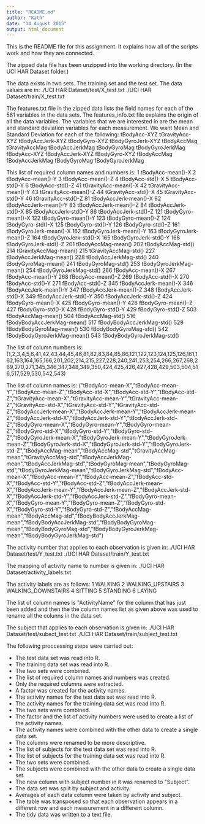 ```yaml
---
title: "README.md"
author: "Kath"
date: "14 August 2015"
output: html_document
---
```


This is the README file for this assignment. It explains how all of the scripts work and how they are connected.

The zipped data file has been unzipped into the working directory. (In the UCI HAR Dataset folder.)

The data exists in two sets. The training set and the test set. The data values are in:
./UCI HAR Dataset/test/X_test.txt
./UCI HAR Dataset/train/X_test.txt

The features.txt file in the zipped data lists the field names for each of the 561 variables in the data sets.
The features_info.txt file explains the origin of all the data variables.
The variables that we are interested in are the mean and standard deviation variables for each measurement.
We want Mean and Standard Deviation for each of the following:
tBodyAcc-XYZ
tGravityAcc-XYZ
tBodyAccJerk-XYZ
tBodyGyro-XYZ
tBodyGyroJerk-XYZ
tBodyAccMag
tGravityAccMag
tBodyAccJerkMag
tBodyGyroMag
tBodyGyroJerkMag
fBodyAcc-XYZ
fBodyAccJerk-XYZ
fBodyGyro-XYZ
fBodyAccMag
fBodyAccJerkMag
fBodyGyroMag
fBodyGyroJerkMag

This list of required column names and numbers is:
1	tBodyAcc-mean()-X
2	tBodyAcc-mean()-Y
3	tBodyAcc-mean()-Z
4	tBodyAcc-std()-X
5	tBodyAcc-std()-Y
6	tBodyAcc-std()-Z
41	tGravityAcc-mean()-X
42	tGravityAcc-mean()-Y
43	tGravityAcc-mean()-Z
44	tGravityAcc-std()-X
45	tGravityAcc-std()-Y
46	tGravityAcc-std()-Z
81	tBodyAccJerk-mean()-X
82	tBodyAccJerk-mean()-Y
83	tBodyAccJerk-mean()-Z
84	tBodyAccJerk-std()-X
85	tBodyAccJerk-std()-Y
86	tBodyAccJerk-std()-Z
121	tBodyGyro-mean()-X
122	tBodyGyro-mean()-Y
123	tBodyGyro-mean()-Z
124	tBodyGyro-std()-X
125	tBodyGyro-std()-Y
126	tBodyGyro-std()-Z
161	tBodyGyroJerk-mean()-X
162	tBodyGyroJerk-mean()-Y
163	tBodyGyroJerk-mean()-Z
164	tBodyGyroJerk-std()-X
165	tBodyGyroJerk-std()-Y
166	tBodyGyroJerk-std()-Z
201	tBodyAccMag-mean()
202	tBodyAccMag-std()
214	tGravityAccMag-mean()
215	tGravityAccMag-std()
227	tBodyAccJerkMag-mean()
228	tBodyAccJerkMag-std()
240	tBodyGyroMag-mean()
241	tBodyGyroMag-std()
253	tBodyGyroJerkMag-mean()
254	tBodyGyroJerkMag-std()
266	fBodyAcc-mean()-X
267	fBodyAcc-mean()-Y
268	fBodyAcc-mean()-Z
269	fBodyAcc-std()-X
270	fBodyAcc-std()-Y
271	fBodyAcc-std()-Z
345	fBodyAccJerk-mean()-X
346	fBodyAccJerk-mean()-Y
347	fBodyAccJerk-mean()-Z
348	fBodyAccJerk-std()-X
349	fBodyAccJerk-std()-Y
350	fBodyAccJerk-std()-Z
424	fBodyGyro-mean()-X
425	fBodyGyro-mean()-Y
426	fBodyGyro-mean()-Z
427	fBodyGyro-std()-X
428	fBodyGyro-std()-Y
429	fBodyGyro-std()-Z
503	fBodyAccMag-mean()
504	fBodyAccMag-std()
516	fBodyBodyAccJerkMag-mean()
517	fBodyBodyAccJerkMag-std()
529	fBodyBodyGyroMag-mean()
530	fBodyBodyGyroMag-std()
542	fBodyBodyGyroJerkMag-mean()
543	fBodyBodyGyroJerkMag-std()

The list of column numbers is:
(1,2,3,4,5,6,41,42,43,44,45,46,81,82,83,84,85,86,121,122,123,124,125,126,161,162,163,164,165,166,201,202,214,215,227,228,240,241,253,254,266,267,268,269,270,271,345,346,347,348,349,350,424,425,426,427,428,429,503,504,516,517,529,530,542,543)

The list of column names is:
("tBodyAcc-mean-X","tBodyAcc-mean-Y","tBodyAcc-mean-Z","tBodyAcc-std-X","tBodyAcc-std-Y","tBodyAcc-std-Z","tGravityAcc-mean-X","tGravityAcc-mean-Y","tGravityAcc-mean-Z","tGravityAcc-std-X","tGravityAcc-std-Y","tGravityAcc-std-Z","tBodyAccJerk-mean-X","tBodyAccJerk-mean-Y","tBodyAccJerk-mean-Z","tBodyAccJerk-std-X","tBodyAccJerk-std-Y","tBodyAccJerk-std-Z","tBodyGyro-mean-X","tBodyGyro-mean-Y","tBodyGyro-mean-Z","tBodyGyro-std-X","tBodyGyro-std-Y","tBodyGyro-std-Z","tBodyGyroJerk-mean-X","tBodyGyroJerk-mean-Y","tBodyGyroJerk-mean-Z","tBodyGyroJerk-std-X","tBodyGyroJerk-std-Y","tBodyGyroJerk-std-Z","tBodyAccMag-mean","tBodyAccMag-std","tGravityAccMag-mean","tGravityAccMag-std","tBodyAccJerkMag-mean","tBodyAccJerkMag-std","tBodyGyroMag-mean","tBodyGyroMag-std","tBodyGyroJerkMag-mean","tBodyGyroJerkMag-std","fBodyAcc-mean-X","fBodyAcc-mean-Y","fBodyAcc-mean-Z","fBodyAcc-std-X","fBodyAcc-std-Y","fBodyAcc-std-Z","fBodyAccJerk-mean-X","fBodyAccJerk-mean-Y","fBodyAccJerk-mean-Z","fBodyAccJerk-std-X","fBodyAccJerk-std-Y","fBodyAccJerk-std-Z","fBodyGyro-mean-X","fBodyGyro-mean-Y","fBodyGyro-mean-Z","fBodyGyro-std-X","fBodyGyro-std-Y","fBodyGyro-std-Z","fBodyAccMag-mean","fBodyAccMag-std","fBodyBodyAccJerkMag-mean","fBodyBodyAccJerkMag-std","fBodyBodyGyroMag-mean","fBodyBodyGyroMag-std","fBodyBodyGyroJerkMag-mean","fBodyBodyGyroJerkMag-std")

The activity number that applies to each observation is given in:
./UCI HAR Dataset/test/Y_test.txt
./UCI HAR Dataset/train/Y_test.txt

The mapping of activity name to number is given in:
./UCI HAR Dataset/activity_labels.txt

The activity labels are as follows:
1 WALKING
2 WALKING_UPSTAIRS
3 WALKING_DOWNSTAIRS
4 SITTING
5 STANDING
6 LAYING

The list of column names is "ActivityName" for the column that has just been added and then the the column names list as given above was used to rename all the colunns in the data set.


The subject that applies to each observation is given in:
./UCI HAR Dataset/test/subect_test.txt
./UCI HAR Dataset/train/subject_test.txt



The following proccessing steps were carried out:
- The test data set was read into R.
- The training data set was read into R.
- The two sets were combined.
- The list of required column names and numbers was created.
- Only the required columns were extracted.
- A factor was created for the activity names.
- The activity names for the test data set was read into R.
- The activity names for the training data set was read into R.
- The two sets were combined.
- The factor and the list of activity numbers were used to create a list of the activity names.
- The activity names were combined with the other data to create a single data set.
- The columns were renamed to be more descriptive.
- The list of subjects for the test data set was read into R.
- The list of subjects for the training data set was read into R.
- The two sets were combined.
- The subjects were combined with the other data to create a single data set.
- The new column with subject number in it was renamed to "Subject".
- The data set was split by subject and activity.
- Averages of each data column were taken by activity and subject.
- The table was transposed so that each observation appears in a different row and each measurement in a different column.
- The tidy data was written to a text file.

